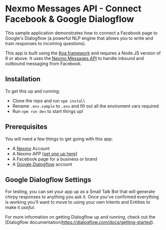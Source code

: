 # Nexmo Messages API - Connect Facebook & Google Dialogflow

This sample application demonstrates how to connect a Facebook page to Google's Dialogflow (a powerful NLP engine that allows you to write and train responses to incoming questions).

This app is built using the [Koa framework](https://koajs.com/) and requires a Node.JS version of 8 or above. It uses the [Nexmo Messages API](https://developer.nexmo.com/messages/overview) to handle inbound and outbound messaging from Facebook.

## Installation

To get this up and running:

- Clone the repo and run `npm install`
- Rename `.env.sample` to `.env` and fill out all the enviroment vars required
- Run `npm run dev` to start things up!

## Prerequisites

You will need a few things to get going with this app:

- A [Nexmo](https://nexmo.com) Account
- A Nexmo APP [[set one up here]](https://dashboard.nexmo.com/messages/create-application)
- A Facebook page for a business or brand
- A [Google Dialogflow](https://dialogflow.com) account

## Google Dialogflow Settings

For testing, you can set your app up as a Small Talk Bot that will generate chirpy responses to anything you ask it. Once you've confirmed everything is working you'll want to move to using your own Intents and Entities to make it _useful_.

For more information on getting Dialogflow up and running, check out the [Dialogflow documentation(https://dialogflow.com/docs/getting-started).
